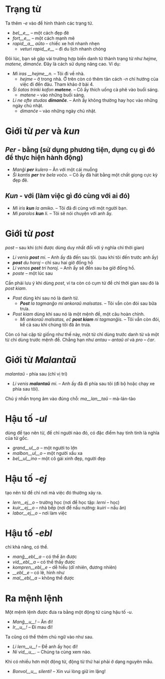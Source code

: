 # Trạng từ

Ta thêm *-e* vào để hình thành các trạng từ.

- *bel__e__*   – một cách đẹp đẽ
- *fort__e__*  – một cách mạnh mẽ
- *rapid__a__ aŭto*   – chiếc xe hơi nhanh nhẹn
	- *veturi rapid__e__*   – đi du lịch nhanh chóng

Đôi lúc, bạn sẽ gặp vài trường hợp biến danh từ thành trạng từ như *hejme, matene, dimanĉe*.
Đây là cách sử dụng nâng cao. Ví dụ:

- *Mi iras __hejme__n.* – Tôi đi về nhà.
	- *hejme* – ở trong nhà. Ở trên còn có thêm tân cách *-n* chỉ hướng của việc đi đến đâu. Tham khảo ở bài 4.
- *Ŝi ŝatas trinki kafon __matene__.* – Cô ấy thích uống cà phê vào buổi sáng.
	- *matene* – vào những buổi sáng.
- *Li ne ofte studas __dimanĉe__.* – Anh ấy không thường hay học vào những ngày chủ nhật.
	- *dimanĉe* – vào những ngày chủ nhật.

# Giới từ *per* và *kun*

## *Per* - bằng (sử dụng phương tiện, dụng cụ gì đó để thực hiện hành động)

- *Manĝi __per__ kulero* – Ăn với một cái muỗng
- *Ŝi kantis __per__ tre bela voĉo.* – Cô ấy đã hát bằng một chất giọng cực kỳ đẹp đẽ.
 
## *Kun* - với (làm việc gì đó cùng với ai đó)

- *Mi iris __kun__ la amiko.*    – Tôi đã đi cùng với một người bạn.
- *Mi parolos __kun__ li.*       – Tôi sẽ nói chuyện với anh ấy.



# Giới từ *post*

*post* – sau khi (chỉ được dùng duy nhất đối với ý nghĩa chỉ thời gian)

- *Li venis __post__ mi.*   – Anh ấy đã đến sau tôi. (sau khi tôi đến trước anh ấy)
- *__post__ du horoj* – chỉ sau hai giờ đồng hồ
- *Li venos __post__ tri horoj.* – Anh ấy sẽ đến sau ba giờ đồng hồ.
- *poste* – một lúc sau

Cần phải lưu ý khi dùng *post*, vì ta còn có cụm từ để chỉ thời gian sau đó là *post kiam*.

- *Post* dùng khi sau nó là danh từ.
	- *__Post__ la tagmanĝo mi ankoraŭ malsatas.* – Tôi vẫn còn đói sau bữa trưa.
- *Post kiam* dùng khi sau nó là một mệnh đề, một câu hoàn chỉnh.
	- *Mi ankoraŭ malsatas, eĉ __post kiam__ ni tagmanĝis.* – Tôi vẫn còn đói, kể cả sau khi chúng tôi đã ăn trưa.

Còn có hai cặp từ giống như thế này, một từ chỉ dùng trước danh từ và một từ chỉ dùng trước mệnh đề. Chẳng hạn như *antau* – *antaŭ ol* và *pro* – *ĉar*.

# Giới từ *Malantaŭ*

*malantaŭ* - phía sau (chỉ vị trí)

- *Li venis __malantaŭ__ mi.* – Anh ấy đã đi phía sau tôi (đi bộ hoặc chạy xe phía sau tôi).

Chú ý nhấn trọng âm vào đúng chỗ: *ma__lan__taŭ* – mà-lán-tào
 
# Hậu tố *-ul*

dùng để tạo nên từ, để chỉ người nào đó, có đặc điểm hay tính tình là nghĩa của từ gốc.

- *grand__ul__o*  – một người to lớn
- *malbon__ul__o* – một người xấu xa
- *bel__ul__ino*  – một cô gái xinh đẹp, người đẹp

 

# Hậu tố *-ej*

tạo nên từ để chỉ nơi mà việc đó thường xảy ra.

- *lern__ej__o*  – trường học (nơi để học tập: *lerni* – học)
- *kuir__ej__o*  – nhà bếp (nơi để nấu nướng: *kuiri* – nấu ăn)
- *labor__ej__o* – nơi làm việc
 

# Hậu tố *-ebl*

chỉ khả năng, có thể.

- *manĝ__ebl__a* – có thể ăn được
- *vid__ebl__a* – có thể thấy được
- *kompren__ebl__e* – dễ hiểu (dĩ nhiên, đương nhiên)
- *__ebl__e* – có lẽ, hình như
- *mal__ebl__a* – không thể được


# Ra mệnh lệnh

Một mệnh lệnh được đưa ra bằng một động từ cùng hậu tố *-u*.

- *Manĝ__u__!*   – Ăn đi!
- *Ir__u__!*   – Đi mau đi!

Ta cũng có thể thêm chủ ngữ vào như sau.

- *Li lern__u__!* – Để anh ấy học đi!
- *Ni vid__u__.*  – Chúng ta cùng xem nào.

Khi có nhiều hơn một động từ, động từ thứ hai phải ở dạng nguyên mẫu.

- *Bonvol__u__ silenti!* – Xin vui lòng giữ im lặng!
 
